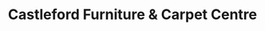---
title: "Castleford Furniture & Carpet Centre"
url: /castleford/castleford-furniture-und-carpet-centre/
shop: Möbel
---